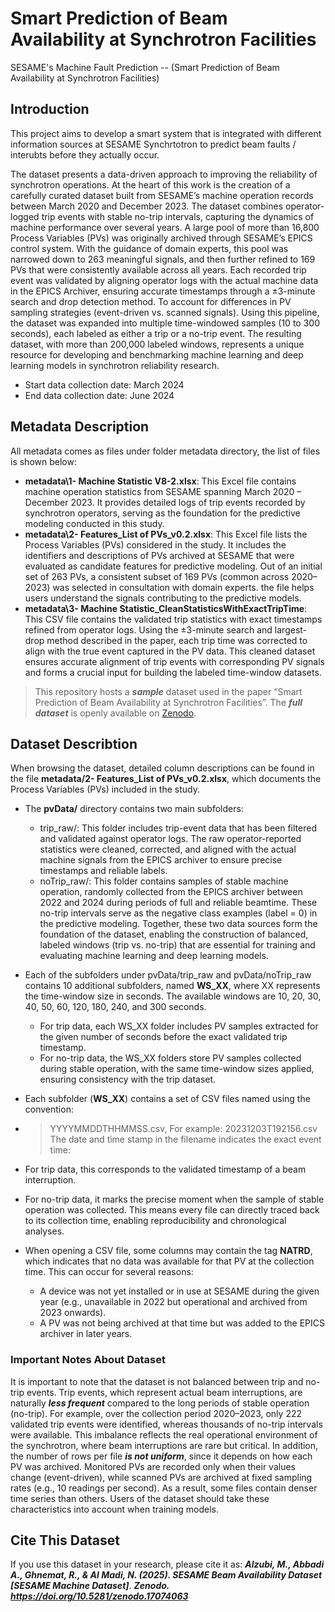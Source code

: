 # Smart Prediction of Beam Availability at Synchrotron Facilities
SESAME's Machine Fault Prediction -- (Smart Prediction of Beam Availability at Synchrotron Facilities)

## Introduction
This project aims to develop a smart system  that is integrated with different information sources at SESAME Synchrtotron to predict beam faults / interubts before they actually occur.

The dataset presents a data-driven approach to improving the reliability of synchrotron operations. At the heart of this work is the creation of a carefully curated dataset built from SESAME’s machine operation records between March 2020 and December 2023. The dataset combines operator-logged trip events with stable no-trip intervals, capturing the dynamics of machine performance over several years. A large pool of more than 16,800 Process Variables (PVs) was originally archived through SESAME’s EPICS control system. With the guidance of domain experts, this pool was narrowed down to 263 meaningful signals, and then further refined to 169 PVs that were consistently available across all years. Each recorded trip event was validated by aligning operator logs with the actual machine data in the EPICS Archiver, ensuring accurate timestamps through a ±3-minute search and drop detection method. To account for differences in PV sampling strategies (event-driven vs. scanned signals). Using this pipeline, the dataset was expanded into multiple time-windowed samples (10 to 300 seconds), each labeled as either a trip or a no-trip event. The resulting dataset, with more than 200,000 labeled windows, represents a unique resource for developing and benchmarking machine learning and deep learning models in synchrotron reliability research.

- Start data collection date:  March 2024
- End data collection date:  June 2024 

## Metadata Description

All metadata comes as files under folder metadata directory, the list of files is shown below: 

  - **metadata\1- Machine Statistic V8-2.xlsx**: This Excel file contains machine operation statistics from SESAME spanning March 2020 – December 2023. It provides detailed logs of trip events recorded by synchrotron operators, serving as the foundation for the predictive modeling conducted in this study.
  - **metadata\2- Features_List of PVs_v0.2.xlsx**: This Excel file lists the Process Variables (PVs) considered in the study. It includes the identifiers and descriptions of PVs archived at SESAME that were evaluated as candidate features for predictive modeling. Out of an initial set of 263 PVs, a consistent subset of 169 PVs (common across 2020–2023) was selected in consultation with domain experts. the file helps users understand the signals contributing to the predictive models.
  - **metadata\3- Machine Statistic_CleanStatisticsWithExactTripTime**: This CSV file contains the validated trip statistics with exact timestamps refined from operator logs. Using the ±3-minute search and largest-drop method described in the paper, each trip time was corrected to align with the true event captured in the PV data. This cleaned dataset ensures accurate alignment of trip events with corresponding PV signals and forms a crucial input for building the labeled time-window datasets.

> This repository hosts a ***sample*** dataset used in the paper “Smart Prediction of Beam Availability at Synchrotron Facilities”.
The ***full dataset*** is openly available on <a href="https://zenodo.org/records/17074063">Zenodo</a>.

## Dataset Describtion

When browsing the dataset, detailed column descriptions can be found in the file **metadata/2- Features_List of PVs_v0.2.xlsx**, which documents the Process Variables (PVs) included in the study.
- The **pvData/** directory contains two main subfolders:
  - trip_raw/: This folder includes trip-event data that has been filtered and validated against operator logs. The raw operator-reported statistics were cleaned, corrected, and aligned with the actual machine signals from the EPICS archiver to ensure precise timestamps and reliable labels.
  - noTrip_raw/: This folder contains samples of stable machine operation, randomly collected from the EPICS archiver between 2022 and 2024 during periods of full and reliable beamtime. These no-trip intervals serve as the negative class examples (label = 0) in the predictive modeling.
Together, these two data sources form the foundation of the dataset, enabling the construction of balanced, labeled windows (trip vs. no-trip) that are essential for training and evaluating machine learning and deep learning models.

- Each of the subfolders under pvData/trip_raw and pvData/noTrip_raw contains 10 additional subfolders, named **WS_XX**, where XX represents the time-window size in seconds. The available windows are 10, 20, 30, 40, 50, 60, 120, 180, 240, and 300 seconds.
  - For trip data, each WS_XX folder includes PV samples extracted for the given number of seconds before the exact validated trip timestamp.
  - For no-trip data, the WS_XX folders store PV samples collected during stable operation, with the same time-window sizes applied, ensuring consistency with the trip dataset.

- Each subfolder (**WS_XX**) contains a set of CSV files named using the convention:
- > YYYYMMDDTHHMMSS.csv, For example: 20231203T192156.csv 
The date and time stamp in the filename indicates the exact event time:
- For trip data, this corresponds to the validated timestamp of a beam interruption.
- For no-trip data, it marks the precise moment when the sample of stable operation was collected.
This means every file can directly traced back to its collection time, enabling reproducibility and chronological analyses. 

- When opening a CSV file, some columns may contain the tag **NATRD**, which indicates that no data was available for that PV at the collection time. This can occur for several reasons:
  - A device was not yet installed or in use at SESAME during the given year (e.g., unavailable in 2022 but operational and archived from 2023 onwards).
  - A PV was not being archived at that time but was added to the EPICS archiver in later years.

### Important Notes About Dataset 

It is important to note that the dataset is not balanced between trip and no-trip events. Trip events, which represent actual beam interruptions, are naturally ***less frequent*** compared to the long periods of stable operation (no-trip). For example, over the collection period 2020–2023, only 222 validated trip events were identified, whereas thousands of no-trip intervals were available. This imbalance reflects the real operational environment of the synchrotron, where beam interruptions are rare but critical. In addition, the number of rows per file ***is not uniform***, since it depends on how each PV was archived. Monitored PVs are recorded only when their values change (event-driven), while scanned PVs are archived at fixed sampling rates (e.g., 10 readings per second). As a result, some files contain denser time series than others. Users of the dataset should take these characteristics into account when training models. 

## Cite This Dataset 

If you use this dataset in your research, please cite it as:
***Alzubi, M., Abbadi A., Ghnemat, R., & Al Madi, N. (2025). SESAME Beam Availability Dataset [SESAME Machine Dataset]***. ***Zenodo. https://doi.org/10.5281/zenodo.17074063***
